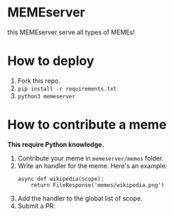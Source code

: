 # MEMEserver
this MEMEserver serve all types of MEMEs!

# How to deploy

1. Fork this repo.
2. `pip install -r requirements.txt`
3. `python3 memeserver`

# How to contribute a meme
**This require Python knowledge.**
1. Contribute your meme in `memeserver/memes` folder.
2. Write an handler for the meme. Here's an example:
   ```
   async def wikipedia(scope):
       return FileResponse('memes/wikipedia.png')
   ```
3. Add the handler to the global list of scope.
4. Submit a PR.
